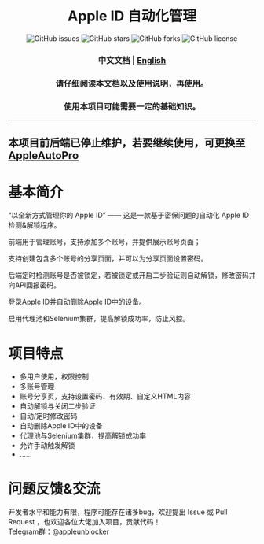 <h1 align="center">Apple ID 自动化管理</h1>
<p align="center">
    <a href="https://github.com/pplulee/appleid_auto/issues" style="text-decoration:none">
        <img src="https://img.shields.io/github/issues/pplulee/appleid_auto.svg" alt="GitHub issues"/>
    </a>
    <a href="https://github.com/pplulee/appleid_auto/stargazers" style="text-decoration:none" >
        <img src="https://img.shields.io/github/stars/pplulee/appleid_auto.svg" alt="GitHub stars"/>
    </a>
    <a href="https://github.com/pplulee/appleid_auto/network" style="text-decoration:none" >
        <img src="https://img.shields.io/github/forks/pplulee/appleid_auto.svg" alt="GitHub forks"/>
    </a>
    <a href="https://github.com/pplulee/apple_auto/blob/main/LICENSE" style="text-decoration:none" >
        <img src="https://img.shields.io/github/license/pplulee/appleid_auto" alt="GitHub license"/>
    </a>
</p>
<h3 align="center">中文文档 | <a href="README_en.md">English</a> </h3>
<h3 align="center">请仔细阅读本文档以及使用说明，再使用。</h3>
<h3 align="center">使用本项目可能需要一定的基础知识。</h3>

---

## 本项目前后端已停止维护，若要继续使用，可更换至[AppleAutoPro](https://docs.appleidauto.org/)

# 基本简介

“以全新方式管理你的 Apple ID” —— 这是一款基于密保问题的自动化 Apple ID 检测&解锁程序。

前端用于管理账号，支持添加多个账号，并提供展示账号页面；

支持创建包含多个账号的分享页面，并可以为分享页面设置密码。

后端定时检测账号是否被锁定，若被锁定或开启二步验证则自动解锁，修改密码并向API回报密码。

登录Apple ID并自动删除Apple ID中的设备。

启用代理池和Selenium集群，提高解锁成功率，防止风控。

# 项目特点

- 多用户使用，权限控制
- 多账号管理
- 账号分享页，支持设置密码、有效期、自定义HTML内容
- 自动解锁与关闭二步验证
- 自动/定时修改密码
- 自动删除Apple ID中的设备
- 代理池与Selenium集群，提高解锁成功率
- 允许手动触发解锁
- ……

# 问题反馈&交流

开发者水平和能力有限，程序可能存在诸多bug，欢迎提出 Issue 或 Pull Request ，也欢迎各位大佬加入项目，贡献代码！ \
Telegram群：[@appleunblocker](https://t.me/appleunblocker)
